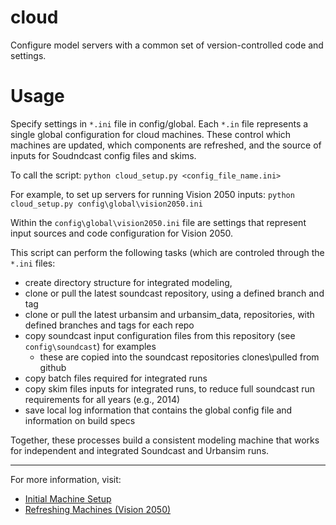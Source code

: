 # cloud

Configure model servers with a common set of version-controlled code and settings. 

# Usage

Specify settings in `*.ini` file in config/global.
Each `*.in` file represents a single global configuration for cloud machines.
These control which machines are updated, which components are refreshed,
and the source of inputs for Soudndcast config files and skims. 

To call the script:
`python cloud_setup.py <config_file_name.ini>`

For example, to set up servers for running Vision 2050 inputs:
`python cloud_setup.py config\global\vision2050.ini`

Within the `config\global\vision2050.ini` file are settings that
represent input sources and code configuration for Vision 2050. 

This script can perform the following tasks (which are controled through the `*.ini` files:
- create directory structure for integrated modeling,
- clone or pull the latest soundcast repository, using a defined branch and tag
- clone or pull the latest urbansim and urbansim_data, repositories, with defined branches and tags for each repo
- copy soundcast input configuration files from this repository (see `config\soundcast`) for examples
    - these are copied into the soundcast repositories clones\pulled from github
- copy batch files required for integrated runs
- copy skim files inputs for integrated runs, to reduce full soundcast run requirements for all years (e.g., 2014)
- save local log information that contains the global config file and information on build specs

Together, these processes build a consistent modeling machine that works for independent and integrated Soundcast and Urbansim runs.

----

For more information, visit:
- [Initial Machine Setup](https://github.com/psrc/cloud/wiki/AWS-Machine-Set-Up)
- [Refreshing Machines (Vision 2050)](https://github.com/psrc/cloud/wiki/Refreshing-Machines)
